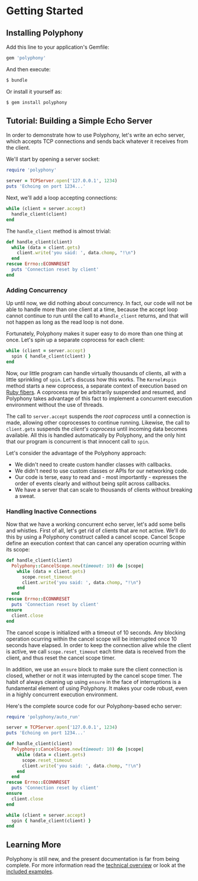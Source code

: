 # Getting Started

## Installing Polyphony

Add this line to your application's Gemfile:

```ruby
gem 'polyphony'
```

And then execute:

```bash
$ bundle
```

Or install it yourself as:

```bash
$ gem install polyphony
```

## Tutorial: Building a Simple Echo Server

In order to demonstrate how to use Polyphony, let's write an echo server, which
accepts TCP connections and sends back whatever it receives from the client.

We'll start by opening a server socket:

```ruby
require 'polyphony'

server = TCPServer.open('127.0.0.1', 1234)
puts 'Echoing on port 1234...'
```

Next, we'll add a loop accepting connections:

```ruby
while (client = server.accept)
  handle_client(client)
end
```

The `handle_client` method is almost trivial:

```ruby
def handle_client(client)
  while (data = client.gets)
    client.write('you said: ', data.chomp, "!\n")
  end
rescue Errno::ECONNRESET
  puts 'Connection reset by client'
end
```

### Adding Concurrency

Up until now, we did nothing about concurrency. In fact, our code will not be
able to handle more than one client at a time, because the accept loop cannot
continue to run until the call to `#handle_client` returns, and that will not
happen as long as the read loop is not done.

Fortunately, Polyphony makes it super easy to do more than one thing at once.
Let's spin up a separate coprocess for each client:

```ruby
while (client = server.accept)
  spin { handle_client(client) }
end
```

Now, our little program can handle virtually thousands of clients, all with a
little sprinkling of `spin`. Let's discuss how this works. The `Kernel#spin`
method starts a new coprocess, a separate context of execution based on [Ruby
fibers](https://ruby-doc.org/core-2.6.5/Fiber.html). A coprocess may be
arbitrarily suspended and resumed, and Polyphony takes advantage of this fact
to implement a concurrent execution environment without the use of threads.

The call to `server.accept` suspends the *root coprocess* until a connection is
made, allowing other coprocesses to continue running. Likewise, the call to
`client.gets` suspends the *client's coprocess* until incoming data becomes
available. All this is handled automatically by Polyphony, and the only hint
that our program is concurrent is that innocent call to `spin`.

Let's consider the advantage of the Polyphony approach:

- We didn't need to create custom handler classes with callbacks.
- We didn't need to use custom classes or APIs for our networking code.
- Our code is terse, easy to read and - most importantly - expresses the order of events clearly and without being split across callbacks.
- We have a server that can scale to thousands of clients without breaking a sweat.

### Handling Inactive Connections

Now that we have a working concurrent echo server, let's add some bells and
whistles. First of all, let's get rid of clients that are not active. We'll do
this by using a Polyphony construct called a cancel scope. Cancel Scope define
an execution context that can cancel any operation ocurring within its scope:

```ruby
def handle_client(client)
  Polyphony::CancelScope.new(timeout: 10) do |scope|
    while (data = client.gets)
      scope.reset_timeout
      client.write('you said: ', data.chomp, "!\n")
    end
  end
rescue Errno::ECONNRESET
  puts 'Connection reset by client'
ensure
  client.close
end
```

The cancel scope is initialized with a timeout of 10 seconds. Any blocking
operation ocurring within the cancel scope will be interrupted once 10 seconds
have elapsed. In order to keep the connection alive while the client is active,
we call `scope.reset_timeout` each time data is received from the client, and
thus reset the cancel scope timer.

In addition, we use an `ensure` block to make sure the client connection is
closed, whether or not it was interrupted by the cancel scope timer. The habit
of always cleaning up using `ensure` in the face of interruptions is a
fundamental element of using Polyphony. It makes your code robust, even in a
highly concurrent execution environment.

Here's the complete source code for our Polyphony-based echo server:

```ruby
require 'polyphony/auto_run'

server = TCPServer.open('127.0.0.1', 1234)
puts 'Echoing on port 1234...'

def handle_client(client)
  Polyphony::CancelScope.new(timeout: 10) do |scope|
    while (data = client.gets)
      scope.reset_timeout
      client.write('you said: ', data.chomp, "!\n")
    end
  end
rescue Errno::ECONNRESET
  puts 'Connection reset by client'
ensure
  client.close
end

while (client = server.accept)
  spin { handle_client(client) }
end
```

## Learning More

Polyphony is still new, and the present documentation is far from being
complete. For more information read the [technical overview](technical-overview/concurrency.md)
or look at the [included examples](#).